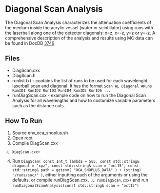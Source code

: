 Diagonal Scan Analysis
=====================

The Diagonal Scan Analysis characterizes the attenuation coefficients of the medium inside the acrylic vessel (water or scintillator) using runs with the laserball along one of the detector diagonals: x=z, x=-z, y=z or y=-z. A comprehensive description of the analysis and results using MC data can be found in DocDB [3749](https://www.snolab.ca/snoplus/private/DocDB/cgi/ShowDocument?docid=3749).

Files
---------------------

* DiagScan.cxx
* DiagScan.h
* runlist.txt - contains the list of runs to be used for each wavelenght, laserball scan and diagonal. It has the format `Scan WL Diagonal #Runs RunID1 RunID2 RunID3 RunID4 RunID5 RunID6 ...`
* runDiagScan.cxx - example code on how to run the Diagonal Scan Analysis for all wavelengths and how to costumize variable parameters such as the distance cuts.

How To Run
--------------------

1) Source env_oca_snoplus.sh
2) Open root
3) Compile DiagScan.cxx

  `.L DiagScan.cxx+`

4) Run `DiagScan( const Int_t lambda = 505, const std::string& diagonal = "xpz", const std::string& scan = "oct15", const std::string& path = getenv( "OCA_SNOPLUS_DATA" ) + (string) "/runs/soc/" )`, either inputting each of the arguments or using the defaults,
or compile runDiagScan.cxx, `.L runDiagScan.cxx+` and run `runDiagonalScanAnalysis(const std::string& scan = "oct15")`
